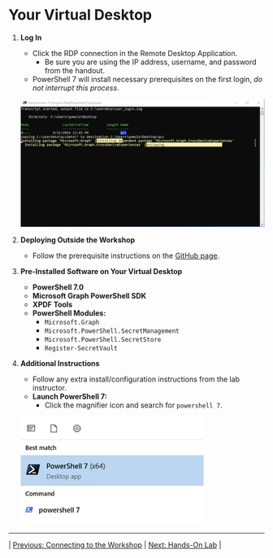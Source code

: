 # Your Virtual Desktop

1. **Log In**
   - Click the RDP connection in the Remote Desktop Application.
      - Be sure you are using the IP address, username, and password from the handout.
   - PowerShell 7 will install necessary prerequisites on the first login, *do not interrupt this process*.

   ![Installation](https://github.com/Qumulo/QumuloCustomConnector/blob/main/workshop/images/qcc-login-script-installing-microsoft-graph.png?raw=true)

2. **Deploying Outside the Workshop**
   - Follow the prerequisite instructions on the [GitHub page](https://github.com/Qumulo/QumuloCustomConnector).

3. **Pre-Installed Software on Your Virtual Desktop**
   - **PowerShell 7.0**
   - **Microsoft Graph PowerShell SDK**
   - **XPDF Tools**
   - **PowerShell Modules:**
     - `Microsoft.Graph`
     - `Microsoft.PowerShell.SecretManagement`
     - `Microsoft.PowerShell.SecretStore`
     - `Register-SecretVault`

4. **Additional Instructions**
   - Follow any extra install/configuration instructions from the lab instructor.
   - **Launch PowerShell 7:**
     - Click the magnifier icon and search for `powershell 7`.

   ![PowerShell 7](https://github.com/Qumulo/QumuloCustomConnector/blob/main/workshop/images/powershell7-launch.png?raw=true)

---
| [Previous: Connecting to the Workshop](qcc-workshop-connecting.md) | [Next: Hands-On Lab](qcc-workshop-holstart.md) |
